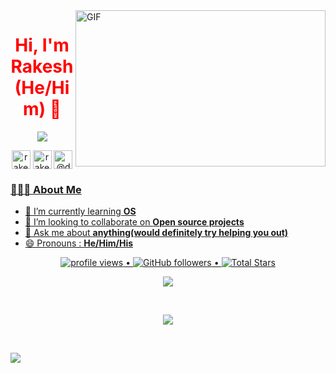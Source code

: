 <a target="_blank">
  <img align="right" height="250" width="400" alt="GIF" src="https://github.com/deephunt3r/deephunt3r/blob/master/image.gif">
</a>

<h1 style= "color: red;" align="center">Hi, I'm Rakesh (He/Him) 👋</h1>
<p align="center">
  <a>
  <img src="https://readme-typing-svg.herokuapp.com?lines=I'm+a+passionate+Bugbounty+Hunter;I'm+a+Open-source+enthusiast;;&center=true&width=470&height=45">
</p>
<p align="center">
<a href="https://www.linkedin.com/in/rakesh116/" target="blank"><img align="center" src="https://cdn.jsdelivr.net/npm/simple-icons@3.0.1/icons/linkedin.svg" alt="rakesh-vaddi-4086381b2" height="30" width="30" /></a>
<a href="https://www.instagram.com/rakesh._.116/" target="blank"><img align="center" src="https://cdn.jsdelivr.net/npm/simple-icons@3.0.1/icons/instagram.svg" alt="rakesh._.116" height="30" width="30" /></a>
<a href="https://medium.com/@deephunt3r" target="blank"><img align="center" src="https://cdn.jsdelivr.net/npm/simple-icons@3.0.1/icons/medium.svg" alt="@deephunt3r" height="30" width="30" />
</p>
 <h3> 👨🏻‍💻 About Me </h3>
 
  - 🌱 I’m currently learning **OS**
  - 👯 I’m looking to collaborate on **Open source projects**
  - 💬 Ask me about **anything(would definitely try helping you out)**
  - 😄 Pronouns : **He/Him/His**

<!--[![Rakesh's github activity graph](https://activity-graph.herokuapp.com/graph?username=deephunt3r&theme=xcode)](https://git.io/deephunt3r)-->

<p align="center">
   <img src="https://gpvc.arturio.dev/deephunt3r" alt="profile views"> •  
  <img alt="GitHub followers" src="https://img.shields.io/github/followers/deephunt3r?label=Followers&style=social"> •   
  <img src="https://img.shields.io/github/stars/deephunt3r?label=Stars" alt="Total Stars">
</p>

<p align="center">
  <a>
    <img align="center" src="https://github-readme-streak-stats.herokuapp.com/?user=deephunt3r&theme=dark&hide_border=true"/>
  </a>
</p>
<br>
<p align="center">
<a href="https://github.com/deephunt3r">
  <img align="center" src="https://github-readme-stats.vercel.app/api?username=deephunt3r&show_icons=true&hide_border=true&title_color=ff006e&amp&icon_color=FFFFFF&amp&text_color=4895ef&amp&bg_color=000000&count_private=true&include_all_commits=true"/>


<!--ref="https://github.com/deephunt3r">
  <img align="center" height="195px" src="https://github-readme-stats.vercel.app/api/top-langs/?username=deephunt3r&text_color=FFFFFF&bg_color=000000&title_color=94b4a4&langs_count=15&layout=compact&hide_border=true" />-->
</a>
</p>
</details>
</br>



![](https://github.com/deephunt3r/deephunt3r/blob/master/footer.png)
